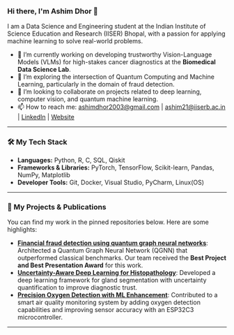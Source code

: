 ### Hi there, I'm Ashim Dhor 👋

I am a Data Science and Engineering student at the Indian Institute of Science Education and Research (IISER) Bhopal, with a passion for applying machine learning to solve real-world problems.

- 🔭 I’m currently working on developing trustworthy Vision-Language Models (VLMs) for high-stakes cancer diagnostics at the **Biomedical Data Science Lab**.
- 🌱 I’m exploring the intersection of Quantum Computing and Machine Learning, particularly in the domain of fraud detection.
- 👯 I’m looking to collaborate on projects related to deep learning, computer vision, and quantum machine learning.
- 📫 How to reach me: [ashimdhor2003@gmail.com](mailto:ashimdhor2003@gmail.com) | [ashim21@iiserb.ac.in](mailto:ashim21@iiserb.ac.in) | [LinkedIn](https://www.linkedin.com/in/ashim-dhor/) | [Website](ashimdhor.github.io)

---

### 🛠️ My Tech Stack

- **Languages:** Python, R, C, SQL, Qiskit
- **Frameworks & Libraries:** PyTorch, TensorFlow, Scikit-learn, Pandas, NumPy, Matplotlib
- **Developer Tools:** Git, Docker, Visual Studio, PyCharm, Linux(OS)

---

### 🚀 My Projects & Publications

You can find my work in the pinned repositories below. Here are some highlights:

- **[Financial fraud detection using quantum graph neural networks](link-to-your-publication)**: Architected a Quantum Graph Neural Network (QGNN) that outperformed classical benchmarks. Our team received the **Best Project and Best Presentation Award** for this work.
- **[Uncertainty-Aware Deep Learning for Histopathology](link-to-your-project-repo)**: Developed a deep learning framework for gland segmentation with uncertainty quantification to improve diagnostic trust.
- **[Precision Oxygen Detection with ML Enhancement](link-to-your-project-repo)**: Contributed to a smart air quality monitoring system by adding oxygen detection capabilities and improving sensor accuracy with an ESP32C3 microcontroller.

---
